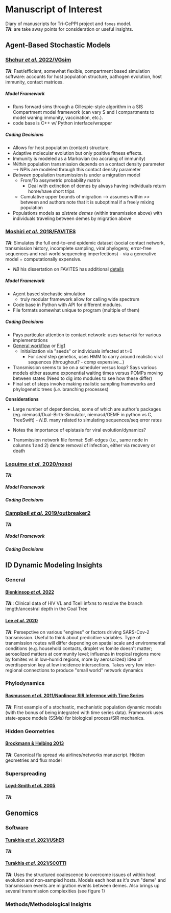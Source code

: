 # Manuscript of Interest

Diary of manuscripts for Tri-CePPI project and `fomes` model.  
**_TA_**: are take away points for consideration or useful insights.




## Agent-Based Stochastic Models
### [Shchur _et al._ 2022/VGsim](https://journals.plos.org/ploscompbiol/article?id=10.1371/journal.pcbi.1010409)

**_TA_**:  Fast/efficient, somewhat flexible, compartment based simulation software: accounts for host population structure, pathogen evolution, host immunity, contact matrices.

##### Model Framework      
- Runs forward sims through a Gillespie-style algorithm in a SIS Compartment model framework (can vary S and I compartments to model waning immunity, vaccination, etc.).    
- code base is C++ w/ Python interface/wrapper

##### Coding Decisions
- Allows for host population (contact) structure.    
- Adaptive molecular evolution but only positive fitness effects.    
- Immunity is modeled as a Markovian (no accruing of immunity)
- _Within_ population transmission depends on a contact density parameter --> NPIs are modeled through this contact density parameter
- _Between_ population transmission is under a migration model
	- From/To assymetric probability matrix
		- Deal with extinction of demes by always having individuals return home/have short trips  
	- Cumulative upper bounds of migration --> assumes within >> between and authors note that it is suboptimal if a freely mixing population
- Populations models as _distrete demes_ (within transmission above) with individuals traveling between demes by migration above



### [Moshiri _et al._ 2018/FAVITES](https://academic.oup.com/bioinformatics/article/35/11/1852/5161084?login=false)

**_TA_**: Simulates the full end-to-end epidemic dataset (social contact network, transmission history, incomplete sampling, viral phylogeny, error-free sequences and real-world sequencing imperfections) - via a generative model = computationally expensive.     

- _NB_ his dissertation on FAVITES has additional [details](https://escholarship.org/uc/item/62s7q92d)


##### Model Framework    
- Agent based stochastic simulation
	- truly modular framework allow for calling wide spectrum
-  Code base in Python with API for different modules.   
- File formats somewhat unique to program (multiple of them)

##### Coding Decisions    
- Pays particular attention to contact network: uses `NetworkX` for various implementations
- [General workflow](https://github.com/niemasd/FAVITES/wiki/General-Workflow) or [Fig1](https://www.ncbi.nlm.nih.gov/pmc/articles/PMC6931354/)
	- Initialization via "seeds" or individuals infected at t=0
		- For _seed_ step genetics, uses HMM to carry around realistic viral sequences (throughout? - comp expensive...)  
- Transmission seems to be on a scheduler versus loop? Says various models either assume exponential waiting times versus POMPs moving between states (Need to dig into modules to see how these differ)  
- Final set of steps involve making realistic sampling frameworks and phylogenetic trees (_i.e._ branching processes)


**Considerations**

- Large number of dependencies, some of which are author's packages (eg. niemasd/Dual-Birth-Simulator, niemasd/GEMF in python vs C, TreeSwift)
		- _N.B._ many related to simulating sequences/seq error rates   

- Notes the importance of epistasis for viral evolution/dynamics?  

- Transmission network file format: Self-edges (i.e., same node in columns 1 and 2) denote removal of infection, either via recovery or death

  

### [Lequime _et al._ 2020/nosoi](https://besjournals.onlinelibrary.wiley.com/doi/full/10.1111/2041-210X.13422)

**_TA_**:  

##### Model Framework     
##### Coding Decisions  

### [Campbell _et al._ 2019/outbreaker2](https://journals.plos.org/ploscompbiol/article?id=10.1371/journal.pcbi.1006930)

**_TA_**:  

##### Model Framework     
##### Coding Decisions  



## ID Dynamic Modeling Insights

### General
#### [Blenkinsop _et al._ 2022](https://elifesciences.org/articles/76487)

**_TA_**:: Clinical data of HIV VL and Tcell infxns to resolve the branch length/ancestral depth in the Coal Tree

#### [Lee _et al._ 2020](https://www.science.org/doi/10.1126/science.abd8755)

**_TA_**: Persepctive on various "engines" or factors driving SARS-Cov-2 transmission. Useful to think about predicitive variables. Type of transmission routes will differ depending on spatial scale and environmental conditions (e.g. household contacts, droplet vs fomite doesn't matter; aerosolized matters at community level; influenza in tropical regions more by fomites vs in low-humid regions, more by aerosolized)
Idea of overdispersion key at low incidence intersections. Takes very few inter-regional connections to produce "small world" network dynamics

### Phylodynamics
#### [Rasmussen _et al._ 2011/Nonlinear SIR Inference with Time Series](https://www.ncbi.nlm.nih.gov/pmc/articles/PMC3161897/)

**_TA_**: First example of a stochastic, mechanistic population dynamic models (with the bonus of being integrated with time series data). Framework uses state-space models (SSMs) for biological process/SIR mechanics.


### Hidden Geometries
#### [Brockmann & Helbing 2013](https://www.science.org/doi/10.1126/science.1245200)

**_TA_**: Canonical flu spread via airlines/networks manuscript. Hidden geometries and flux model


### Superspreading
#### [Loyd-Smith _et al._ 2005](https://www.nature.com/articles/nature04153)

**_TA_**:



## Genomics
### Software
#### [Turakhia _et al._ 2021/UShER](https://www.nature.com/articles/s41588-021-00862-7)
**_TA_**:

#### [Turakhia _et al._ 2021/SCOTTI](https://www.ncbi.nlm.nih.gov/pmc/articles/PMC5040440/)

**_TA_**: Uses the structured coalescence to overcome issues of within host evolution and non-sampled hosts. Models each host as it's own "deme" and transmission events are migration events between demes. Also brings up several transmission complexities (see figure 1)

### Methods/Methodological Insights
